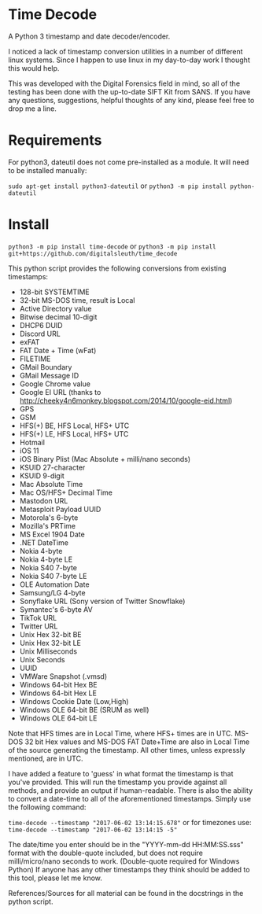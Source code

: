 # Time Decode
A Python 3 timestamp and date decoder/encoder. 

I noticed a lack of timestamp conversion utilities in a number of different linux systems. Since I happen to use linux in my day-to-day work I thought this would help.

This was developed with the Digital Forensics field in mind, so all of the testing has been done with the up-to-date SIFT Kit from SANS.
If you have any questions, suggestions, helpful thoughts of any kind, please feel free to drop me a line.

# Requirements
For python3, dateutil does not come pre-installed as a module. It will need to be installed manually:

`sudo apt-get install python3-dateutil` or `python3 -m pip install python-dateutil`

# Install
`python3 -m pip install time-decode` or `python3 -m pip install git+https://github.com/digitalsleuth/time_decode`

This python script provides the following conversions from existing timestamps:

- 128-bit SYSTEMTIME
- 32-bit MS-DOS time, result is Local
- Active Directory value
- Bitwise decimal 10-digit
- DHCP6 DUID
- Discord URL
- exFAT
- FAT Date + Time (wFat)
- FILETIME
- GMail Boundary
- GMail Message ID
- Google Chrome value
- Google EI URL (thanks to http://cheeky4n6monkey.blogspot.com/2014/10/google-eid.html)
- GPS
- GSM
- HFS(+) BE, HFS Local, HFS+ UTC
- HFS(+) LE, HFS Local, HFS+ UTC
- Hotmail
- iOS 11
- iOS Binary Plist (Mac Absolute + milli/nano seconds)
- KSUID 27-character
- KSUID 9-digit
- Mac Absolute Time
- Mac OS/HFS+ Decimal Time
- Mastodon URL
- Metasploit Payload UUID
- Motorola's 6-byte
- Mozilla's PRTime
- MS Excel 1904 Date
- .NET DateTime
- Nokia 4-byte
- Nokia 4-byte LE
- Nokia S40 7-byte
- Nokia S40 7-byte LE
- OLE Automation Date
- Samsung/LG 4-byte
- Sonyflake URL (Sony version of Twitter Snowflake)
- Symantec's 6-byte AV
- TikTok URL
- Twitter URL
- Unix Hex 32-bit BE
- Unix Hex 32-bit LE
- Unix Milliseconds
- Unix Seconds
- UUID
- VMWare Snapshot (.vmsd)
- Windows 64-bit Hex BE
- Windows 64-bit Hex LE
- Windows Cookie Date (Low,High)
- Windows OLE 64-bit BE (SRUM as well)
- Windows OLE 64-bit LE

Note that HFS times are in Local Time, where HFS+ times are in UTC. MS-DOS 32 bit Hex values and MS-DOS FAT Date+Time are also in Local Time of the source generating the timestamp. All other times, unless expressly mentioned, are in UTC.

I have added a feature to 'guess' in what format the timestamp is that you've provided. This will run the timestamp you provide against all methods, and provide an output if human-readable.
There is also the ability to convert a date-time to all of the aforementioned timestamps. Simply use the following command:

`time-decode --timestamp "2017-06-02 13:14:15.678"`
or for timezones use:
`time-decode --timestamp "2017-06-02 13:14:15 -5"`

The date/time you enter should be in the "YYYY-mm-dd HH:MM:SS.sss" format with the double-quote included, but does not require milli/micro/nano seconds to work. (Double-quote required for Windows Python)
If anyone has any other timestamps they think should be added to this tool, please let me know.

References/Sources for all material can be found in the docstrings in the python script.

